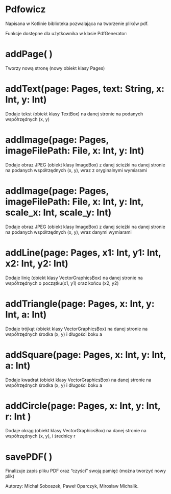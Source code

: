 # Pdfowicz

Napisana w Kotlinie biblioteka pozwalająca na tworzenie plików pdf.

Funkcje dostępne dla użytkownika w klasie PdfGenerator:
# addPage( )
Tworzy nową stronę (nowy obiekt klasy Pages)
# addText(page: Pages, text: String, x: Int, y: Int)
Dodaje tekst (obiekt klasy TextBox) na danej stronie na podanych współrzędnych (x, y)
# addImage(page: Pages, imageFilePath: File, x: Int, y: Int)
Dodaje obraz JPEG (obiekt klasy ImageBox) z danej ścieżki na danej stronie na podanych współrzędnych (x, y), wraz z oryginalnymi wymiarami
# addImage(page: Pages, imageFilePath: File, x: Int, y: Int, scale_x: Int, scale_y: Int)
Dodaje obraz JPEG (obiekt klasy ImageBox) z danej ścieżki na danej stronie na podanych współrzędnych (x, y), wraz danymi wymiarami
# addLine(page: Pages, x1: Int, y1: Int, x2: Int, y2: Int)
Dodaje linię (obiekt klasy VectorGraphicsBox) na danej stronie na współrzędnych o początku(x1, y1) oraz końcu (x2, y2) 
# addTriangle(page: Pages, x: Int, y: Int, a: Int)
Dodaje trójkąt (obiekt klasy VectorGraphicsBox) na danej stronie na współrzędnych środka (x, y) i długości boku a
# addSquare(page: Pages, x: Int, y: Int, a: Int)
Dodaje kwadrat (obiekt klasy VectorGraphicsBox) na danej stronie na współrzędnych środka (x, y) i długości boku a
# addCircle(page: Pages, x: Int, y: Int, r: Int )
Dodaje okrąg (obiekt klasy VectorGraphicsBox) na danej stronie na współrzędnych (x, y), i średnicy r
# savePDF( )
Finalizuje zapis pliku PDF oraz “czyści” swoją pamięć (można tworzyć nowy plik)


Autorzy: Michał Soboszek, Paweł Oparczyk, Mirosław Michalik.
